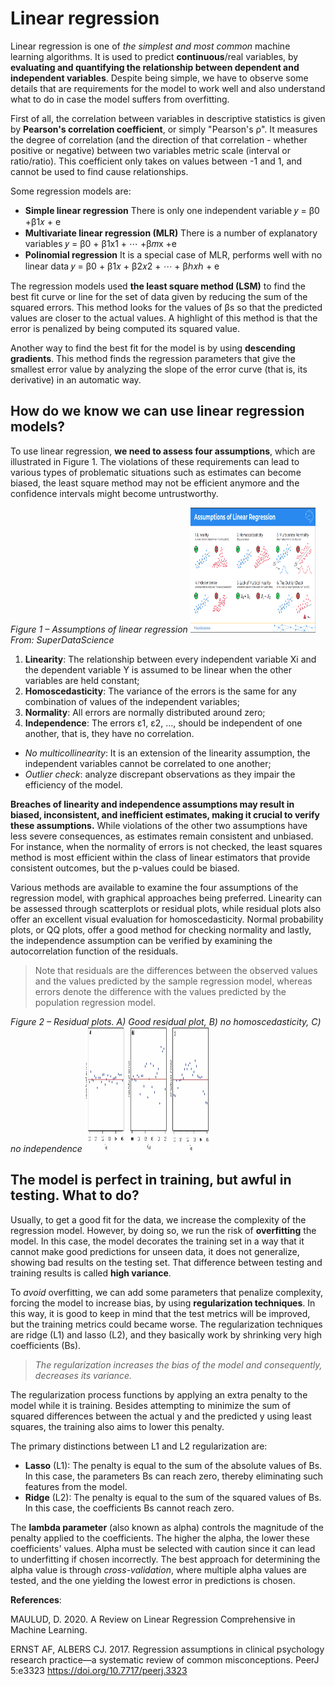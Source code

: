 # Linear regression 

Linear regression is one of *the simplest and most common* machine learning algorithms. It is used to predict **continuous**/real variables, by **evaluating and quantifying the relationship between dependent and independent variables**. Despite being simple, we have to observe some details that are requirements for the model to work well and also understand what to do in case the model suffers from overfitting.

First of all, the correlation between variables in descriptive statistics is given by **Pearson's correlation coefficient**, or simply "Pearson's ρ". It measures the degree of correlation (and the direction of that correlation - whether positive or negative) between two variables metric scale (interval or ratio/ratio). This coefficient only takes on values between -1 and 1, and cannot be used to find cause relationships.

Some regression models are:
-	**Simple linear regression** 
There is only one independent variable 𝑦 = β0 +β1𝑥 + e
-	**Multivariate linear regression (MLR)**
There is a number of explanatory variables 𝑦 = β0 + β1x1 + ⋯ +β𝑚x +e
-  **Polinomial regression**
It is a special case of MLR, performs well with no linear data 𝑦 = β0 + β1𝑥 + β2𝑥2 + ⋯ + βℎ𝑥ℎ + e


The regression models used **the least square method (LSM)** to find the best fit curve or line for the set of data given by reducing the sum of the squared errors. This method looks for the values of βs so that the predicted values are closer to the actual values. A highlight of this method is that the error is penalized by being computed its squared value.

Another way to find the best fit for the model is by using **descending gradients**. This method finds the regression parameters that give the smallest error value by analyzing the slope of the error curve (that is, its derivative) in an automatic way.

## How do we know we can use linear regression models?

To use linear regression, **we need to assess four assumptions**, which are illustrated in Figure 1. The violations of these requirements can lead to various types of problematic situations such as estimates can become biased, the least square method may not be efficient anymore and the confidence intervals might become untrustworthy.

*Figure 1 – Assumptions of linear regression* 
<img src="images\regression\assumptions.png" width="200" height="200"/> 
*From: SuperDataScience*

1.	**Linearity**: The relationship between every independent variable Xi and the dependent variable Y is assumed to be linear when the other variables are held constant;
2.	**Homoscedasticity**: The variance of the errors is the same for any combination of values of the independent variables;
3.	**Normality**: All errors are normally distributed around zero;
4.	**Independence**: The errors ε1, ε2, …, should be independent of one another, that is, they have no correlation. 
-	*No multicollinearity*: It is an extension of the linearity assumption, the independent variables cannot be correlated to one another;
-	 *Outlier check*: analyze discrepant observations as they impair the efficiency of the model.


**Breaches of linearity and independence assumptions may result in biased, inconsistent, and inefficient estimates, making it crucial to verify these assumptions.** While violations of the other two assumptions have less severe consequences, as estimates remain consistent and unbiased. For instance, when the normality of errors is not checked, the least squares method is most efficient within the class of linear estimators that provide consistent outcomes, but the p-values could be biased.

Various methods are available to examine the four assumptions of the regression model, with graphical approaches being preferred. Linearity can be assessed through scatterplots or residual plots, while residual plots also offer an excellent visual evaluation for homoscedasticity. Normal probability plots, or QQ plots, offer a good method for checking normality and lastly, the independence assumption can be verified by examining the autocorrelation function of the residuals.

>Note that residuals are the differences between the observed values and the values predicted by the sample regression model, whereas errors denote the difference with the values predicted by the population regression model.
 
*Figure 2 – Residual plots. A) Good residual plot, B) no homoscedasticity, C) no independence* 
<img src="images\regression\residuos.jpg" width="200" height="200"/> 

## The model is perfect in training, but awful in testing. What to do?

Usually, to get a good fit for the data, we increase the complexity of the regression model. However, by doing so, we run the risk of **overfitting** the model. In this case, the model decorates the training set in a way that it cannot make good predictions for unseen data, it does not generalize, showing bad results on the testing set. That difference between testing and training results is called **high variance**.

To *avoid* overfitting, we can add some parameters that penalize complexity, forcing the model to increase bias, by using **regularization techniques**. In this way, it is good to keep in mind that the test metrics will be improved, but the training metrics could became worse. The regularization techniques are ridge (L1) and lasso (L2), and they basically work by shrinking very high coefficients (Bs). 

>*The regularization increases the bias of the model and consequently, decreases its variance.*  

The regularization process functions by applying an extra penalty to the model while it is training. Besides attempting to minimize the sum of squared differences between the actual y and the predicted y using least squares, the training also aims to lower this penalty. 

The primary distinctions between L1 and L2 regularization are:
- **Lasso** (L1): The penalty is equal to the sum of the absolute values of Bs. In this case, the parameters Bs can reach zero, thereby eliminating such features from the model.
- **Ridge** (L2): The penalty is equal to the sum of the squared values of Bs. In this case, the coefficients Bs cannot reach zero. 

The **lambda parameter** (also known as alpha) controls the magnitude of the penalty applied to the coefficients. The higher the alpha, the lower these coefficients' values. Alpha must be selected with caution since it can lead to underfitting if chosen incorrectly. The best approach for determining the alpha value is through *cross-validation*, where multiple alpha values are tested, and the one yielding the lowest error in predictions is chosen.



**References**:

MAULUD, D. 2020. A Review on Linear Regression Comprehensive in Machine Learning.

ERNST AF, ALBERS CJ. 2017. Regression assumptions in clinical psychology research practice—a systematic review of common misconceptions. PeerJ 5:e3323 https://doi.org/10.7717/peerj.3323



	
